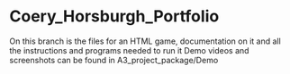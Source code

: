 # Coery_Horsburgh_Portfolio

On this branch is the files for an HTML game, documentation on it and all the instructions and programs needed to run it
Demo videos and screenshots can be found in A3_project_package/Demo
